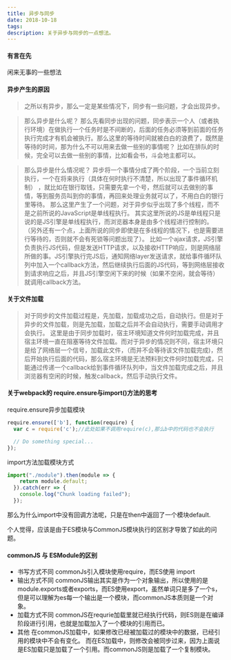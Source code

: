 ```yaml
---
title: 异步与同步
date: 2018-10-18
tags:
description: 关于异步与同步的一点想法。
---
```


#### 有言在先
闲来无事的一些想法

#### 异步产生的原因
>之所以有异步，那么一定是某些情况下，同步有一些问题，才会出现异步。

>那么异步是什么呢？ 
>那么先看同步出现的问题，同步表示一个人（或者执行环境）在做执行一个任务时是不间断的，后面的任务必须等到前面的任务执行完成才有机会被执行。那么这里的等待时间就被白白的浪费了，既然是等待的时间，那为什么不可以用来去做一些别的事情呢？ 比如在排队的时候，完全可以去做一些别的事情，比如看会书，斗会地主都可以。

>那么异步是什么情况呢？ 异步将一个事情分成了两个阶段，一个当前立刻执行，一个在将来执行（具体在何时执行不清楚，所以出现了事件循环机制） ，就比如在银行取钱，只需要先拿一个号，然后就可以去做别的事情，等到服务员叫到你的事情，再回来处理业务就可以了，不用白白的银行里等待。
那么这里产生了一个问题，对于异步似乎出现了多个线程，而不是之前所说的JavaScript是单线程执行。
其实这里所说的JS是单线程只是说的是JS引擎是单线程执行，而浏览器本身是由多个线程进行控制的。
（另外还有一个点，上面所说的同步即使是在多线程的情况下，也是需要进行等待的，否则就不会有死锁等问题出现了）。
比如一个ajax请求，JS引擎负责执行JS代码，但是发送HTTP请求，以及接收HTTP响应，则是网络层所做的事。JS引擎执行完JS后，通知网络layer发送请求，就给事件循环队列中加入一个callback方法，然后继续执行后面的JS代码，等到网络层接收到请求响应之后，并且JS引擎空闲下来的时候（如果不空闲，就会等待）就调用callback方法。

#### 关于文件加载
>对于同步的文件加载过程是，先加载，加载成功之后，自动执行。但是对于异步的文件加载，则是先加载，加载之后并不会自动执行，需要手动调用才会执行。
这里是由于同步加载时，宿主环境知道文件何时加载完成，并且宿主环境一直在阻塞等待文件加载。而对于异步的情况则不同，宿主环境只是给了网络层一个信号，加载此文件，（而并不会等待该文件加载完成)，然后开始执行后面的代码，那么宿主环境是无法预料到文件何时加载完成，只能通过传递一个callback给到事件循环队列中，当文件加载完成之后，并且浏览器有空闲的时候，触发callback，然后手动执行文件。

#### 关于webpack的 require.ensure与import()方法的思考
require.ensure异步加载模块
``` javascript
require.ensure(['b'], function(require) {
  var c = require('c');//此处如果不调用require(c),那么b中的代码也不会执行

  // Do something special...
});
```
import方法加载模块方式
``` javascript
import("./module").then(module => {
    return module.default;
  }).catch(err => {
    console.log("Chunk loading failed");
  });
```
那么为什么import中没有回调方法呢，只是在then中返回了一个模块default.

个人觉得，应该是由于ES模块与CommonJS模块执行的区别才导致了如此的问题。

#### commonJS 与  ESModule的区别
- 书写方式不同
commonJs引入模块使用require，而ES使用 import
- 输出方式不同
commonJS输出其实是作为一个对象输出，所以使用的是 module.exports或者exports，而ES使用export，虽然单词只是多了一个s，但是可以理解为es每一个输出是一个模块，而commonJS本质则是一个对象。
- 加载方式不同
commonJS在requrie加载里就已经执行代码，则ES则是在编译阶段进行引用，也就是加载加入了一个模块的引用而已。
- 其他
在commonJS加载中，如果修改已经被加载过的模块中的数据，已经引用的模块中不会有变化。
而在ES加载中，则修改会被同步过来，因为上面说是ES加载只是加载了一个引用。而commonJS则是加载了一个复制模块。